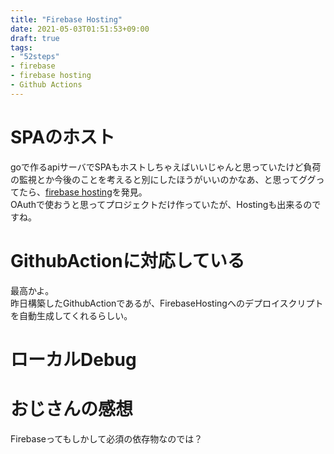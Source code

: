 ```yaml
---
title: "Firebase Hosting"
date: 2021-05-03T01:51:53+09:00
draft: true
tags:
- "52steps"
- firebase
- firebase hosting
- Github Actions
---
```


# SPAのホスト
goで作るapiサーバでSPAもホストしちゃえばいいじゃんと思っていたけど負荷の監視とか今後のことを考えると別にしたほうがいいのかなあ、と思ってググってたら、[firebase hosting](https://firebase.google.com/docs/hosting/quickstart?hl=ja)を発見。  
OAuthで使おうと思ってプロジェクトだけ作っていたが、Hostingも出来るのですね。  

# GithubActionに対応している

最高かよ。  
昨日構築したGithubActionであるが、FirebaseHostingへのデプロイスクリプトを自動生成してくれるらしい。  

# ローカルDebug


# おじさんの感想
Firebaseってもしかして必須の依存物なのでは？  



